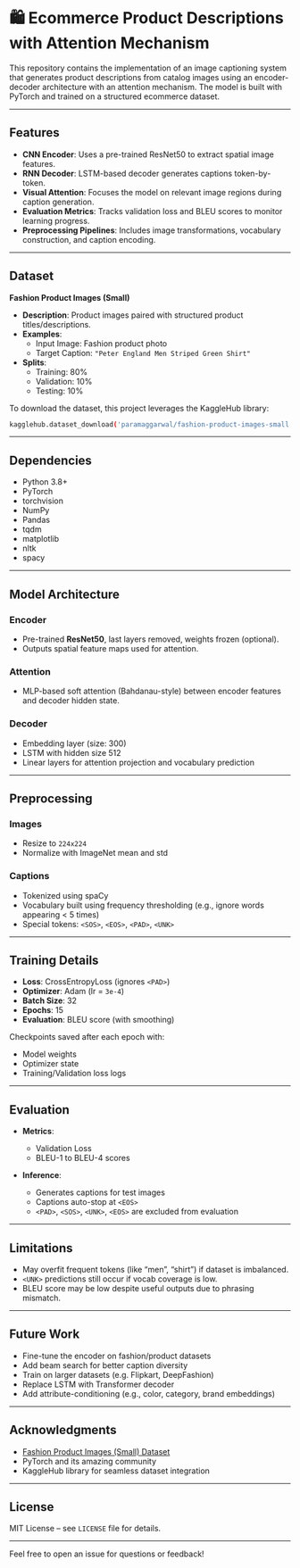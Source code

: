 # 🛍️ Ecommerce Product Descriptions with Attention Mechanism

This repository contains the implementation of an image captioning system that generates product descriptions from catalog images using an encoder-decoder architecture with an attention mechanism. The model is built with PyTorch and trained on a structured ecommerce dataset.

---

## Features

- **CNN Encoder**: Uses a pre-trained ResNet50 to extract spatial image features.
- **RNN Decoder**: LSTM-based decoder generates captions token-by-token.
- **Visual Attention**: Focuses the model on relevant image regions during caption generation.
- **Evaluation Metrics**: Tracks validation loss and BLEU scores to monitor learning progress.
- **Preprocessing Pipelines**: Includes image transformations, vocabulary construction, and caption encoding.

---

## Dataset

**Fashion Product Images (Small)**

- **Description**: Product images paired with structured product titles/descriptions.
- **Examples**:
  - Input Image: Fashion product photo  
  - Target Caption: `"Peter England Men Striped Green Shirt"`
- **Splits**:
  - Training: 80%
  - Validation: 10%
  - Testing: 10%

To download the dataset, this project leverages the KaggleHub library:

```bash
kagglehub.dataset_download('paramaggarwal/fashion-product-images-small')
```

---

## Dependencies

- Python 3.8+
- PyTorch
- torchvision
- NumPy
- Pandas
- tqdm
- matplotlib
- nltk
- spacy

---

## Model Architecture

### Encoder
- Pre-trained **ResNet50**, last layers removed, weights frozen (optional).
- Outputs spatial feature maps used for attention.

### Attention
- MLP-based soft attention (Bahdanau-style) between encoder features and decoder hidden state.

### Decoder
- Embedding layer (size: 300)
- LSTM with hidden size 512
- Linear layers for attention projection and vocabulary prediction

---

## Preprocessing

### Images
- Resize to `224x224`
- Normalize with ImageNet mean and std

### Captions
- Tokenized using spaCy
- Vocabulary built using frequency thresholding (e.g., ignore words appearing < 5 times)
- Special tokens: `<SOS>`, `<EOS>`, `<PAD>`, `<UNK>`

---

## Training Details

- **Loss**: CrossEntropyLoss (ignores `<PAD>`)
- **Optimizer**: Adam (lr = `3e-4`)
- **Batch Size**: 32
- **Epochs**: 15
- **Evaluation**: BLEU score (with smoothing)

Checkpoints saved after each epoch with:
- Model weights
- Optimizer state
- Training/Validation loss logs

---

## Evaluation

- **Metrics**:
  - Validation Loss
  - BLEU-1 to BLEU-4 scores

- **Inference**:
  - Generates captions for test images
  - Captions auto-stop at `<EOS>`
  - `<PAD>`, `<SOS>`, `<UNK>`, `<EOS>` are excluded from evaluation

---

## Limitations

- May overfit frequent tokens (like “men”, “shirt”) if dataset is imbalanced.
- `<UNK>` predictions still occur if vocab coverage is low.
- BLEU score may be low despite useful outputs due to phrasing mismatch.

---

## Future Work

- Fine-tune the encoder on fashion/product datasets
- Add beam search for better caption diversity
- Train on larger datasets (e.g. Flipkart, DeepFashion)
- Replace LSTM with Transformer decoder
- Add attribute-conditioning (e.g., color, category, brand embeddings)

---

## Acknowledgments

- [Fashion Product Images (Small) Dataset](https://www.kaggle.com/datasets/paramaggarwal/fashion-product-images-small)
- PyTorch and its amazing community
- KaggleHub library for seamless dataset integration

---

## License

MIT License – see `LICENSE` file for details.

---

Feel free to open an issue for questions or feedback!
